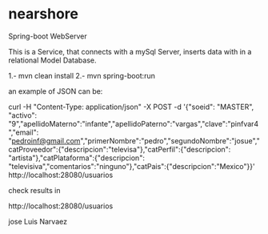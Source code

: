 # nearshore
Spring-boot WebServer

This is a Service, that connects with a mySql Server, inserts data with in a relational Model Database.

1.- mvn clean install
2.- mvn spring-boot:run

an example of JSON can be:

curl -H "Content-Type: application/json" -X POST -d '{"soeid": "MASTER", "activo": "9","apellidoMaterno":"infante","apellidoPaterno":"vargas","clave":"pinfvar4","email": "pedroinf@gmail.com","primerNombre":"pedro","segundoNombre":"josue","catProveedor":{"descripcion":"televisa"},"catPerfil":{"descripcion": "artista"},"catPlataforma":{"descripcion": "televisiva","comentarios":"ninguno"},"catPais":{"descripcion":"Mexico"}}' http://localhost:28080/usuarios

check results in

http://localhost:28080/usuarios

jose Luis Narvaez

